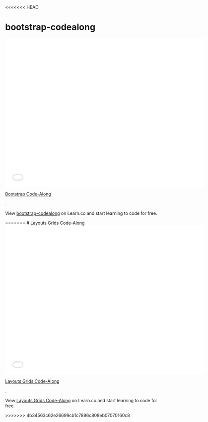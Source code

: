 <<<<<<< HEAD
# bootstrap-codealong

<iframe width="640" height="480" src="//www.youtube.com/embed/o5UCDvaNLd8?rel=0&modestbranding=1" frameborder="0" allowfullscreen></iframe>

<p><a href="https://www.youtube.com/watch?v=o5UCDvaNLd8">Bootstrap Code-Along</a></p>.

<p data-visibility='hidden'>View <a href='https://learn.co/lessons/bootstrap-codealong' title='bootstrap-codealong'>bootstrap-codealong</a> on Learn.co and start learning to code for free.</p>
=======
# Layouts Grids Code-Along 

<iframe width="640" height="480" src="//www.youtube.com/embed/bxM1wr7y8tc?rel=0&modestbranding=1" frameborder="0" allowfullscreen></iframe>

<p><a href="https://www.youtube.com/watch?v=bxM1wr7y8tc">Layouts Grids Code-Along</a></p>.

<p data-visibility='hidden'>View <a href='https://learn.co/lessons/layouts-grids-code-along' title='Layouts Grids Code-Along'>Layouts Grids Code-Along</a> on Learn.co and start learning to code for free.</p>
>>>>>>> 4b34563c62e26699cb1c7886c808eb07070160c8

